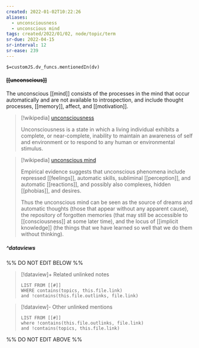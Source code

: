 ```yaml
---
created: 2022-01-02T10:22:26 
aliases:
  - unconsciousness
  - unconscious mind
tags: created/2022/01/02, node/topic/term
sr-due: 2022-04-15
sr-interval: 12
sr-ease: 239
---
```

`$=customJS.dv_funcs.mentionedIn(dv)`

#### <s class="topic-title">[[unconscious]]</s>

The unconscious [[mind]] consists of the processes in the mind that occur automatically and are not available to introspection, and include thought processes, [[memory]], affect, and [[motivation]].

> [!wikipedia] [unconsciousness](https://en.wikipedia.org/wiki/Unconsciousness)
> 
> Unconsciousness is a state in which a living individual exhibits a complete, or near-complete, inability to maintain an awareness of self and environment or to respond to any human or environmental stimulus. 

> [!wikipedia] [unconscious mind](https://en.wikipedia.org/wiki/Unconscious%20mind)
> 
> Empirical evidence suggests that unconscious phenomena include repressed [[feelings]], automatic skills, subliminal [[perception]], and automatic [[reactions]], and possibly also complexes, hidden [[phobias]], and desires.
> 
> Thus the unconscious mind can be seen as the source of dreams and automatic thoughts (those that appear without any apparent cause), the repository of forgotten memories (that may still be accessible to [[consciousness]] at some later time), and the locus of [[implicit knowledge]] (the things that we have learned so well that we do them without thinking).
> 

##### ^dataviews

%% DO NOT EDIT BELOW %%
> [!dataview]+ Related unlinked notes
> ```dataview
> LIST FROM [[#]]
> WHERE contains(topics, this.file.link)
> and !contains(this.file.outlinks, file.link)
> ```
 
> [!dataview]- Other unlinked mentions
> ```dataview
> LIST FROM [[#]]
> where !contains(this.file.outlinks, file.link)
> and !contains(topics, this.file.link)
> ```

%% DO NOT EDIT ABOVE %%

